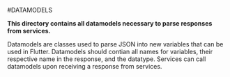 #DATAMODELS

**This directory contains all datamodels necessary to parse responses from services.**

Datamodels are classes used to parse JSON into new variables that can be used in Flutter. Datamodels should contian all names for variables, their respective name in the response, and the datatype. Services can call datamodels upon receiving a response from services.